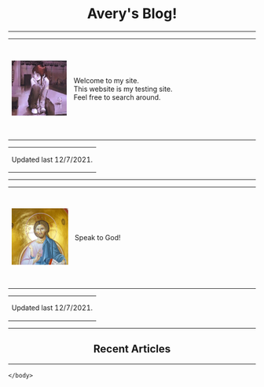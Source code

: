 <html>
    <script src="main.js"> </script>
    <link rel = "stylesheet" type = "text/css" href="main.css">
    <body id="body" style="background-image: url(paper.jpg);">
        <center>
            <h1 class = "font1" > Avery's Blog! </h1>
        </center>
        <hr />
        <table width = "60%" border = "0">
            <tr>                
                <td width = "200" height = "200">
                    <img src = "Thumbnails/intro.jpg" alt = "lain"/>
                </td>                
                <td width = "600" height = "200">
                    <p class = "font1"> Welcome to my site.<br />
                        This website is my testing site.<br />
                        Feel free to search around.</p>
                </td>
            </tr>
        </table>
        <table width = "40%" border = "0">
            <tr>
                <td width = "100%" height = "35%" align = "right">
                    <p class = "font1"> Updated last 12/7/2021. </p>
                </td>
            </tr>
        </table>
        <hr />
        <table width = "60%" border = "0">
            <tr>
                <td width = "200" height = "200">
                    <a href = "Oracle/oracle.md" target = "_self">
                        <img src = "Thumbnails/christ.jpg" alt = "christ is king"/>
                    </a>
                </td>
                <td width = "600" height = "200">
                    <p class = "font1"> Speak to God! </p>
                </td>
            </tr>
        </table>
        <table width = "40%" border = "0">
            <tr>
                <td width = "100%" height = "35%" align = "right">
                    <p class = "font1"> Updated last 12/7/2021. </p>
                </td>
            </tr>
        </table>
        <hr />
        <center>
            <h2 class = "font1">Recent Articles</h2>
        </center>
        <hr />
        

    </body>
</html>

